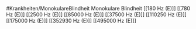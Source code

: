 #Krankheiten/MonokulareBlindheit
Monokulare Blindheit
[[180 Hz (E)]]
[[780 Hz (E)]]
[[2500 Hz (E)]]
[[85000 Hz (E)]]
[[37500 Hz (E)]]
[[110250 Hz (E)]]
[[175000 Hz (E)]]
[[352930 Hz (E)]]
[[495000 Hz (E)]]
